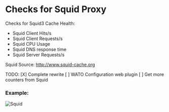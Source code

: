 # Checks for Squid Proxy

Checks for Squid3 Cache Health:
 - Squid Client Hits/s
 - Squid Client Requests/s
 - Squid CPU Usage
 - Squid DNS response time
 - Squid Server Requests/s

Squid Source: http://www.squid-cache.org

TODO:
 [X] Complete rewrite
 [ ] WATO Configuration web plugin
 [ ] Get more counters from Squid

### Example:

![Squid](https://raw.githubusercontent.com/allangood/check_mk/master/site_media/squid.jpg "Squid")
